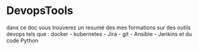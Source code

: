 # DevopsTools
dans ce doc vous trouverez un resumé des mes formations sur des outils devops tels que : docker - kubernetes - Jira - git - Ansible - Jenkins et du code Python 
